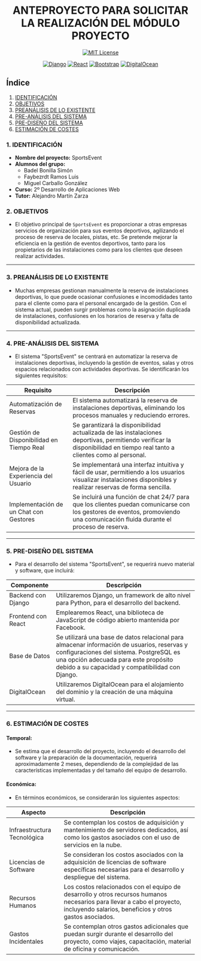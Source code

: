 <div align="center">

# ANTEPROYECTO PARA SOLICITAR LA REALIZACIÓN DEL MÓDULO PROYECTO

[![MIT License](https://img.shields.io/badge/LICENSE-MIT-GREEN.svg)](https://opensource.org/licenses/MIT) 

[![Django](https://img.shields.io/badge/Django-092E20?style=for-the-badge&logo=django&logoColor=white)](https://www.djangoproject.com) [![React](https://img.shields.io/badge/React-20232A?style=for-the-badge&logo=react&logoColor=61DAFB)](https://reactjs.org/) [![Bootstrap](https://img.shields.io/badge/Bootstrap-563D7C?style=for-the-badge&logo=bootstrap&logoColor=white)](https://getbootstrap.com/) [![DigitalOcean](https://img.shields.io/badge/DigitalOcean-0080FF?style=for-the-badge&logo=digitalocean&logoColor=white)](https://www.digitalocean.com/) 

</div>

## Índice

1. [IDENTIFICACIÓN](#id1)
2. [OBJETIVOS](#id2)
3. [PREANÁLISIS DE LO EXISTENTE](#id3)
4. [PRE-ANÁLISIS DEL SISTEMA](#id4)
5. [PRE-DISEÑO DEL SISTEMA](#id5)
6. [ESTIMACIÓN DE COSTES](#id6)

### 1. IDENTIFICACIÓN <a name="id1"></a>

+ **Nombre del proyecto:** SportsEvent
+ **Alumnos del grupo:** 
    - Badel Bonilla Simón
    - Faybezrdt Ramos Luis
    - Miguel Carballo González
+ **Curso:** 2º Desarrollo de Aplicaciones Web
+ **Tutor:** Alejandro Martín Zarza

### 2. OBJETIVOS <a name="id2"></a>

- El objetivo principal de `SportsEvent` es proporcionar a otras empresas servicios de organización para sus eventos deportivos, agilizando el proceso de reserva de locales, pistas, etc. Se pretende mejorar la eficiencia en la gestión de eventos deportivos, tanto para los propietarios de las instalaciones como para los clientes que deseen realizar actividades.

---

### 3. PREANÁLISIS DE LO EXISTENTE <a name="id3"></a>

- Muchas empresas gestionan manualmente la reserva de instalaciones deportivas, lo que puede ocasionar confusiones e incomodidades tanto para el cliente como para el personal encargado de la gestión. Con el sistema actual, pueden surgir problemas como la asignación duplicada de instalaciones, confusiones en los horarios de reserva y falta de disponibilidad actualizada.

---

### 4. PRE-ANÁLISIS DEL SISTEMA <a name="id4"></a>

- El sistema "SportsEvent" se centrará en automatizar la reserva de instalaciones deportivas, incluyendo la gestión de eventos, salas y otros espacios relacionados con actividades deportivas. Se identificarán los siguientes requisitos:

| Requisito                                     | Descripción                                                                                                                                                                           |
|-----------------------------------------------|----------------------------------------------------------------------------------------------------------------------------------------------------------------------------------------|
| Automatización de Reservas                    | El sistema automatizará la reserva de instalaciones deportivas, eliminando los procesos manuales y reduciendo errores.                                                                 |
| Gestión de Disponibilidad en Tiempo Real      | Se garantizará la disponibilidad actualizada de las instalaciones deportivas, permitiendo verificar la disponibilidad en tiempo real tanto a clientes como al personal.            |
| Mejora de la Experiencia del Usuario          | Se implementará una interfaz intuitiva y fácil de usar, permitiendo a los usuarios visualizar instalaciones disponibles y realizar reservas de forma sencilla.                      |
| Implementación de un Chat con Gestores       | Se incluirá una función de chat 24/7 para que los clientes puedan comunicarse con los gestores de eventos, promoviendo una comunicación fluida durante el proceso de reserva.      |

---

### 5. PRE-DISEÑO DEL SISTEMA <a name="id5"></a>

- Para el desarrollo del sistema "SportsEvent", se requerirá nuevo material y software, que incluirá:

| Componente         | Descripción                                                                                       |
|--------------------|---------------------------------------------------------------------------------------------------|
| Backend con Django | Utilizaremos Django, un framework de alto nivel para Python, para el desarrollo del backend.    |
| Frontend con React | Emplearemos React, una biblioteca de JavaScript de código abierto mantenida por Facebook.        |
| Base de Datos      | Se utilizará una base de datos relacional para almacenar información de usuarios, reservas y configuraciones del sistema. PostgreSQL es una opción adecuada para este propósito debido a su capacidad y compatibilidad con Django.                                                           |
| DigitalOcean       | Utilizaremos DigitalOcean para el alojamiento del dominio y la creación de una máquina virtual.  |

---
### 6. ESTIMACIÓN DE COSTES <a name="id6"></a>

#### Temporal:

- Se estima que el desarrollo del proyecto, incluyendo el desarrollo del software y la preparación de la documentación, requerirá aproximadamente 2 meses, dependiendo de la complejidad de las características implementadas y del tamaño del equipo de desarrollo.

#### Económica:

- En términos económicos, se considerarán los siguientes aspectos:

| Aspecto         | Descripción                                                     |
|-----------------|-----------------------------------------------------------------|
| Infraestructura Tecnológica  | Se contemplan los costos de adquisición y mantenimiento de servidores dedicados, así como los gastos asociados con el uso de servicios en la nube. |
| Licencias de Software    | Se consideran los costos asociados con la adquisición de licencias de software específicas necesarias para el desarrollo y despliegue del sistema. |
| Recursos Humanos| Los costos relacionados con el equipo de desarrollo y otros recursos humanos necesarios para llevar a cabo el proyecto, incluyendo salarios, beneficios y otros gastos asociados. |
| Gastos Incidentales | Se contemplan otros gastos adicionales que puedan surgir durante el desarrollo del proyecto, como viajes, capacitación, material de oficina y comunicación. |
